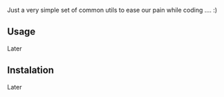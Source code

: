 Just a very simple set of common utils to ease our pain while coding .... :)

## Usage
Later

## Instalation
Later